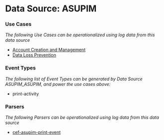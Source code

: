 Data Source: ASUPIM
===================

### Use Cases

_The following Use Cases can be operationalized using log data from this data source_

* [Account Creation and Management](usecase_account_creation_and_management.md)
* [Data Loss Prevention](usecase_data_loss_prevention.md)


### Event Types

_The following list of Event Types can be generated by Data Source ASUPIM_ASUPIM, and power the use cases above:_

- print-activity


### Parsers

_The following Parsers can be operationalized using log data from this data source_

* [cef-asupim-print-event](parserContent_cef-asupim-print-event.md)
